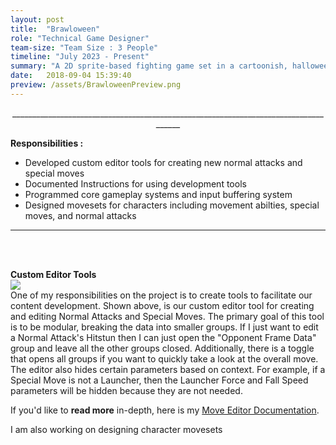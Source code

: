 ```yaml
---
layout: post
title:  "Brawloween"
role: "Technical Game Designer"
team-size: "Team Size : 3 People"
timeline: "July 2023 - Present"
summary: "A 2D sprite-based fighting game set in a cartoonish, halloween inspired world featuring new takes on classic monsters."
date:   2018-09-04 15:39:40
preview: /assets/BrawloweenPreview.png
---
```

<p align="center">____________________________________________________________________________________</p>
<p align="center">  

<b>Responsibilities :</b><br>
  - Developed custom editor tools for creating new normal attacks and special moves<br>
  - Documented Instructions for using development tools<br>
  - Programmed core gameplay systems and input buffering system<br>
  - Designed movesets for characters including movement abilties, special moves, and normal attacks

____________________________________________________________________________________
<br><br>

<b> Custom Editor Tools</b><br>
<img src="/assets/BrawloweenGifs/NormalAttackCustomEditor.gif"><br>
One of my responsibilities on the project is to create tools to facilitate our content development. Shown above, is our custom editor tool for creating and editing Normal Attacks and Special Moves. The primary goal of this tool is to be modular, breaking the data into smaller groups. If I just want to edit a Normal Attack's Hitstun then I can just open the "Opponent Frame Data" group and leave all the other groups closed. Additionally, there is a toggle that opens all groups if you want to quickly take a look at the overall move. The editor also hides certain parameters based on context. For example, if a Special Move is not a Launcher, then the Launcher Force and Fall Speed parameters will be hidden because they are not needed.<br>

If you'd like to <b>read more</b> in-depth, here is my <a href="https://docs.google.com/document/d/13dCv29WsFoRbIdVQaPxMXBdBqzNINogZ-KMvsr4hsMQ/edit?usp=sharing"> Move Editor Documentation</a>.<br>

I am also working on designing character movesets 
</p>
